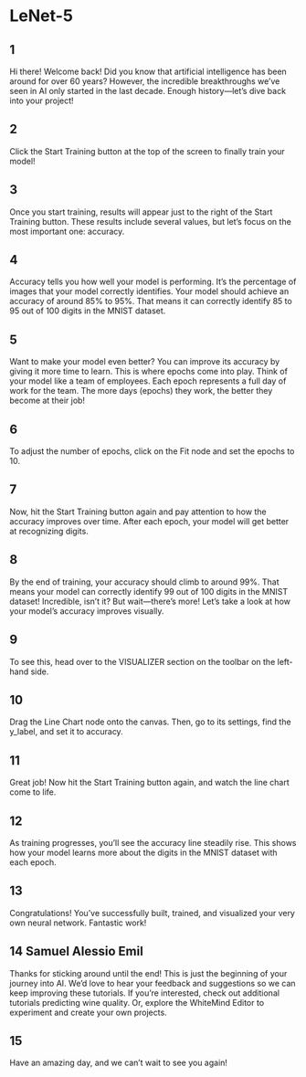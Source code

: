 # LeNet-5

## 1

Hi there! Welcome back! Did you know that artificial intelligence has been around for over 60 years? However, the
incredible breakthroughs we’ve seen in AI only started in the last decade. Enough history—let’s dive back into your project!

## 2

Click the Start Training button at the top of the screen to finally train your model!

## 3

Once you start training, results will appear just to the right of the Start Training button. These results include several
values, but let’s focus on the most important one: accuracy.

## 4

Accuracy tells you how well your model is performing. It’s the percentage of images that your model correctly identifies.
Your model should achieve an accuracy of around 85% to 95%. That means it can correctly identify 85 to 95 out of 100 digits in the MNIST dataset.

## 5

Want to make your model even better? You can improve its accuracy by giving it more time to learn. This is where epochs come into play.
Think of your model like a team of employees. Each epoch represents a full day of work for the team. The more days (epochs) they work, the better they become at their job!

## 6

To adjust the number of epochs, click on the Fit node and set the epochs to 10.

## 7

Now, hit the Start Training button again and pay attention to how the accuracy improves over time. After each epoch, your model will get better at recognizing digits.

## 8

By the end of training, your accuracy should climb to around 99%. That means your model can correctly identify 99 out of 100 digits in the MNIST dataset!
Incredible, isn’t it? But wait—there’s more! Let’s take a look at how your model’s accuracy improves visually.

## 9

To see this, head over to the VISUALIZER section on the toolbar on the left-hand side.

## 10

Drag the Line Chart node onto the canvas. Then, go to its settings, find the y_label, and set it to accuracy.

## 11

Great job! Now hit the Start Training button again, and watch the line chart come to life.

## 12

As training progresses, you’ll see the accuracy line steadily rise. This shows how your model learns more about the digits in the MNIST dataset with each epoch.

## 13

Congratulations! You’ve successfully built, trained, and visualized your very own neural network. Fantastic work!

## 14 Samuel Alessio Emil

Thanks for sticking around until the end! This is just the beginning of your journey into AI. We’d love to hear your feedback and suggestions so we can keep improving these tutorials.
If you’re interested, check out additional tutorials predicting wine quality. Or, explore the WhiteMind Editor to experiment and create your own projects.

## 15

Have an amazing day, and we can’t wait to see you again!
